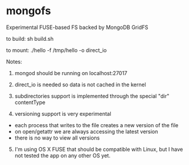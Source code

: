 mongofs
=======

Experimental FUSE-based FS backed by MongoDB GridFS

to build: sh build.sh

to mount: ./hello -f /tmp/hello -o direct_io

Notes:

1. mongod should be running on localhost:27017

2. direct_io is needed so data is not cached in the kernel

3. subdirectories support is implemented through the special "dir"
contentType

4. versioning support is very experimental
  - each process that writes to the file creates a new version of the file
  - on open/getattr we are always accessing the latest version
  - there is no way to view all versions

5. I'm using OS X FUSE that should be compatible with Linux, but
I have not tested the app on any other OS yet.
